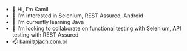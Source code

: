 - 👋 Hi, I’m Kamil
- 👀 I’m interested in Selenium, REST Assured, Android
- 🌱 I’m currently learning Java
- 💞️ I’m looking to collaborate on functional testing with Selenium, API testing with REST Assured
- 📫 kamil@jach.com.pl
